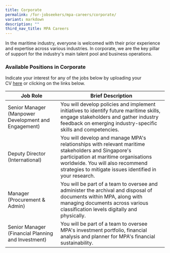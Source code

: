 ```yaml
---
title: Corporate
permalink: /for-jobseekers/mpa-careers/corporate/
variant: markdown
description: ""
third_nav_title: MPA Careers
---
```

In the maritime industry, everyone is welcomed with their prior experience and expertise across various industries. In corporate, we are the key pillar of support for the industry's main talent pool and business operations.

### Available Positions in Corporate
Indicate your interest for any of the jobs below by uploading your CV [here](https://go.gov.sg/mpa-job-application) or clicking on the links below.

|Job Role | Brief Description | 
| -------- | -------- | 
| Senior Manager (Manpower Development and Engagement) | You will develop policies and implement initiatives to identify future maritime skills, engage stakeholders and gather industry feedback on emerging industry-specific skills and competencies. |
| Deputy Director (International) | You will develop and manage MPA's relationships with relevant maritime stakeholders and Singapore's participation at maritime organisations worldwide. You will also recommend strategies to mitigate issues identified in your research. |
| Manager (Procurement & Admin) | You will be part of a team to oversee and administer the archival and disposal of documents within MPA, along with managing documents across various classification levels digitally and physically. |
| Senior Manager (Financial Planning and Investment) | You will be part of a team to oversee MPA's investment portfolio, financial analysis and planner for MPA's financial sustainability. |